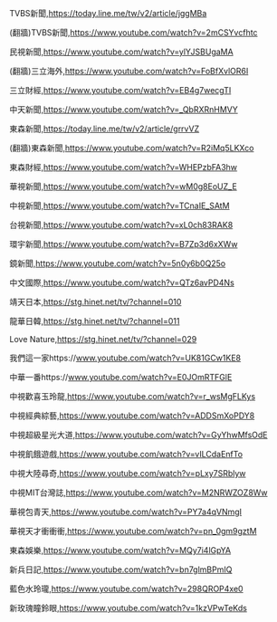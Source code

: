 TVBS新聞,https://today.line.me/tw/v2/article/jggMBa

(翻牆)TVBS新聞,https://www.youtube.com/watch?v=2mCSYvcfhtc

民視新聞,https://www.youtube.com/watch?v=ylYJSBUgaMA

(翻牆)三立海外,https://www.youtube.com/watch?v=FoBfXvlOR6I

三立財經,https://www.youtube.com/watch?v=EB4g7wecgTI

中天新聞,https://www.youtube.com/watch?v=_QbRXRnHMVY

東森新聞,https://today.line.me/tw/v2/article/grrvVZ

(翻牆)東森新聞,https://www.youtube.com/watch?v=R2iMq5LKXco

東森財經,https://www.youtube.com/watch?v=WHEPzbFA3hw

華視新聞,https://www.youtube.com/watch?v=wM0g8EoUZ_E

中視新聞,https://www.youtube.com/watch?v=TCnaIE_SAtM

台視新聞,https://www.youtube.com/watch?v=xL0ch83RAK8

環宇新聞,https://www.youtube.com/watch?v=B7Zp3d6xXWw

鏡新聞,https://www.youtube.com/watch?v=5n0y6b0Q25o

中文國際,https://www.youtube.com/watch?v=QTz6avPD4Ns

靖天日本,https://stg.hinet.net/tv/?channel=010

龍華日韓,https://stg.hinet.net/tv/?channel=011

Love Nature,https://stg.hinet.net/tv/?channel=029

我們這一家https://www.youtube.com/watch?v=UK81GCw1KE8

中華一番https://www.youtube.com/watch?v=E0JOmRTFGlE

中視歡喜玉玲龍,https://www.youtube.com/watch?v=r_wsMgFLKys

中視經典綜藝,https://www.youtube.com/watch?v=ADDSmXoPDY8

中視超級星光大道,https://www.youtube.com/watch?v=GyYhwMfsOdE

中視飢餓遊戲,https://www.youtube.com/watch?v=vILCdaEnfTo

中視大陸尋奇,https://www.youtube.com/watch?v=pLxy7SRblyw

中視MIT台灣誌,https://www.youtube.com/watch?v=M2NRWZOZ8Ww

華視包青天,https://www.youtube.com/watch?v=PY7a4qVNmgI

華視天才衝衝衝,https://www.youtube.com/watch?v=pn_0gm9gztM

東森娛樂,https://www.youtube.com/watch?v=MQy7i4lGpYA

新兵日記,https://www.youtube.com/watch?v=bn7glmBPmIQ

藍色水玲瓏,https://www.youtube.com/watch?v=298QROP4xe0

新玫瑰瞳鈴眼,https://www.youtube.com/watch?v=1kzVPwTeKds




